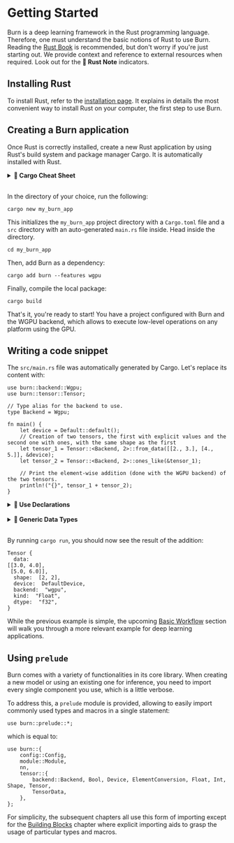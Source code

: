 # Getting Started

Burn is a deep learning framework in the Rust programming language. Therefore, 
one must understand the basic notions of Rust to use Burn. Reading the 
[Rust Book](https://doc.rust-lang.org/book/) is recommended, but don't worry if you're just starting
out. We provide context and reference to external resources when required.
Look out for the **🦀 Rust Note** indicators.

## Installing Rust

To install Rust, refer to the
[installation page](https://doc.rust-lang.org/book/ch01-01-installation.html). It explains in
details the most convenient way to install Rust on your computer, the first step
to use Burn.

## Creating a Burn application

Once Rust is correctly installed, create a new Rust application by using Rust's build system and
package manager Cargo. It is automatically installed with Rust.

<details>
<summary><strong>🦀 Cargo Cheat Sheet</strong></summary>

[Cargo](https://doc.rust-lang.org/cargo/) is a very useful tool to manage Rust projects.
It is used to compile your code
and download and build the libraries/packages your code depends on.

Below is a short cheat sheet of the main `cargo` commands you might use throughout this guide.

| Command             | Description                                                                                  |
| ------------------- | -------------------------------------------------------------------------------------------- |
| `cargo new` _path_  | Create a new Cargo package at the given _path_.                                           |
| `cargo add` _crate_ | Add dependencies to the Cargo.toml manifest file.                                            |
| `cargo build`       | Compile the local package and all of its dependencies (in debug mode, use `-r` for release). |
| `cargo check`       | Check the local package for compilation errors (much faster).                                |
| `cargo run`         | Run the local package binary (in debug mode, use `-r` for release).                                                                |

For more information, check 
[Hello, Cargo!](https://doc.rust-lang.org/book/ch01-03-hello-cargo.html) in the Rust Book.

</details><br>

In the directory of your choice, run the following:

```console
cargo new my_burn_app
```

This initializes the `my_burn_app` project directory with a `Cargo.toml` file and a `src`
directory with an auto-generated `main.rs` file inside. Head inside the directory.

```console
cd my_burn_app
```

Then, add Burn as a dependency:

```console
cargo add burn --features wgpu
```

Finally, compile the local package:

```console
cargo build
```

That's it, you're ready to start! You have a project configured with Burn and the WGPU backend,
which allows to execute low-level operations on any platform using the GPU.

## Writing a code snippet

The `src/main.rs` file was automatically generated by Cargo. Let's replace its content with:

```rust, ignore
use burn::backend::Wgpu;
use burn::tensor::Tensor;

// Type alias for the backend to use.
type Backend = Wgpu;

fn main() {
    let device = Default::default();
    // Creation of two tensors, the first with explicit values and the second one with ones, with the same shape as the first
    let tensor_1 = Tensor::<Backend, 2>::from_data([[2., 3.], [4., 5.]], &device);
    let tensor_2 = Tensor::<Backend, 2>::ones_like(&tensor_1);

    // Print the element-wise addition (done with the WGPU backend) of the two tensors.
    println!("{}", tensor_1 + tensor_2);
}
```

<details>
<summary><strong>🦀 Use Declarations</strong></summary>

To bring any of the Burn module or item into scope, a `use` declaration is added.

In the example above, we want to bring the `Tensor` struct and `Wgpu` backend into scope with the
following:

```rust, ignore
use burn::tensor::Tensor;
use burn::backend::Wgpu;
```

The same declaration could be written in a single statement
to simultaneously bind multiple paths with a common prefix:

```rust, ignore
use burn::{tensor::Tensor, backend::backend::Wgpu};
```

In this example, the common prefix is pretty short and there are only two items to bind locally.
Therefore, the first usage with two `use` declarations might be preferred. But know that both
examples are valid. For more details on the `use` keyword, take a look at
[this section](https://doc.rust-lang.org/book/ch07-04-bringing-paths-into-scope-with-the-use-keyword.html)
of the Rust Book or the
[Rust reference](https://doc.rust-lang.org/reference/items/use-declarations.html).

</details><br>

<details>
<summary><strong>🦀 Generic Data Types</strong></summary>

If you're new to Rust, you may wonder why we use `Tensor::<Backend, 2>::...`.
That's because the `Tensor` struct is [generic](https://doc.rust-lang.org/book/ch10-01-syntax.html)
over multiple concrete data types. More specifically, a `Tensor` can be defined using three generic
parameters: the backend, the number of dimensions (rank) and the data type (defaults to `Float`).
Here, we only specify the backend and number of dimensions since `Float` is used by
default. For more details on the `Tensor` struct, see
[this section](./building-blocks/tensor.md).

Most of the time when generics are involved, the compiler can infer the generic parameters
automatically. In this case, the compiler needs a little help. This is usually done in one of
two ways: providing a type annotation or binding the gereneric parameter via the so-called _turbofish_ `::<>`
syntax. In the example above we used the _turbofish_ syntax, but we could have used type
annotations instead like this:

```rust, ignore
let tensor_1: Tensor<Backend, 2> = Tensor::from_data([[2., 3.], [4., 5.]]);
let tensor_2 = Tensor::ones_like(&tensor_1);
```

Notice that we provide a type annotation for the first tensor only and yet this
example still works. That's because the compiler correctly inferred that `tensor_2` has the same
generic parameters. The same could be done in the original example, but specifying the
parameters for both is more explicit.

</details><br>

By running `cargo run`, you should now see the result of the addition:

```console
Tensor {
  data:
[[3.0, 4.0],
 [5.0, 6.0]],
  shape:  [2, 2],
  device:  DefaultDevice,
  backend:  "wgpu",
  kind:  "Float",
  dtype:  "f32",
}
```

While the previous example is simple, the upcoming [Basic Workflow](./basic-workflow) section will walk you
through a more relevant example for deep learning applications.

## Using `prelude`

Burn comes with a variety of functionalities in its core library. When creating a new model or using an
existing one for inference, you need to import every single component you use, which is a
little verbose.

To address this, a `prelude` module is provided, allowing to easily import commonly used types
and macros in a single statement:

```rust, ignore
use burn::prelude::*;
```

which is equal to:

```rust, ignore
use burn::{
    config::Config,
    module::Module,
    nn,
    tensor::{
        backend::Backend, Bool, Device, ElementConversion, Float, Int, Shape, Tensor,
        TensorData,
    },
};
```

<div class="warning">

For simplicity, the subsequent chapters all use this form of importing
except for the [Building Blocks](./building-blocks) chapter where explicit importing aids to
grasp the usage of particular types and macros.

</div>
